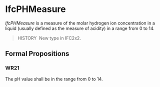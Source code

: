 # IfcPHMeasure

_IfcPHMeasure_ is a measure of the molar hydrogen ion concentration in a liquid (usually defined as the measure of acidity) in a range from 0 to 14.

> HISTORY&nbsp; New type in IFC2x2.

## Formal Propositions

### WR21
The pH value shall be in the range from 0 to 14.

